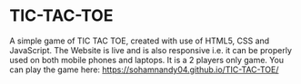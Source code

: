 # TIC-TAC-TOE
A simple game of TIC TAC TOE, created with use of HTML5, CSS and JavaScript. The Website is
live and is also responsive i.e. it can be properly used on both mobile phones and laptops. It is a 2 players only game.
You can play the game here: https://sohamnandy04.github.io/TIC-TAC-TOE/
